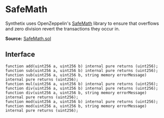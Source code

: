 # SafeMath

Synthetix uses OpenZeppelin's [SafeMath](https://docs.openzeppelin.com/contracts/2.x/api/math#SafeMath) library to ensure that overflows and zero division revert the transactions they occur in.

**Source:** [SafeMath.sol](https://github.com/OpenZeppelin/openzeppelin-contracts/blob/master/contracts/math/SafeMath.sol)

## Interface

```Solidity
function add(uint256 a, uint256 b) internal pure returns (uint256);
function sub(uint256 a, uint256 b) internal pure returns (uint256);
function sub(uint256 a, uint256 b, string memory errorMessage) internal pure returns (uint256);
function mul(uint256 a, uint256 b) internal pure returns (uint256);
function div(uint256 a, uint256 b) internal pure returns (uint256);
function div(uint256 a, uint256 b, string memory errorMessage) internal pure returns (uint256);
function mod(uint256 a, uint256 b) internal pure returns (uint256);
function mod(uint256 a, uint256 b, string memory errorMessage) internal pure returns (uint256);
```
